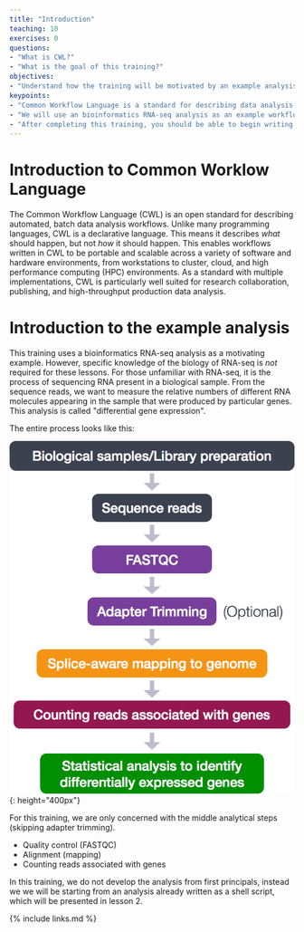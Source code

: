 ```yaml
---
title: "Introduction"
teaching: 10
exercises: 0
questions:
- "What is CWL?"
- "What is the goal of this training?"
objectives:
- "Understand how the training will be motivated by an example analysis."
keypoints:
- "Common Workflow Language is a standard for describing data analysis workflows"
- "We will use an bioinformatics RNA-seq analysis as an example workflow, but does not require in-depth knowledge of biology."
- "After completing this training, you should be able to begin writing workflows for your own analysis, and know where to learn more."
---
```


# Introduction to Common Worklow Language

The Common Workflow Language (CWL) is an open standard for describing
automated, batch data analysis workflows.  Unlike many programming
languages, CWL is a declarative language.  This means it describes
_what_ should happen, but not _how_ it should happen.  This enables
workflows written in CWL to be portable and scalable across a variety
of software and hardware environments, from workstations to cluster,
cloud, and high performance computing (HPC) environments.  As a
standard with multiple implementations, CWL is particularly well
suited for research collaboration, publishing, and high-throughput
production data analysis.

# Introduction to the example analysis

This training uses a bioinformatics RNA-seq analysis as a motivating
example.  However, specific knowledge of the biology of RNA-seq is
*not* required for these lessons.  For those unfamiliar with RNA-seq,
it is the process of sequencing RNA present in a biological sample.
From the sequence reads, we want to measure the relative numbers of
different RNA molecules appearing in the sample that were produced by
particular genes.  This analysis is called "differential gene
expression".

The entire process looks like this:

![](/assets/img/RNAseqWorkflow.png){: height="400px"}

For this training, we are only concerned with the middle analytical
steps (skipping adapter trimming).

* Quality control (FASTQC)
* Alignment (mapping)
* Counting reads associated with genes

In this training, we do not develop the analysis from first
principals, instead we we will be starting from an analysis already
written as a shell script, which will be presented in lesson 2.

{% include links.md %}
